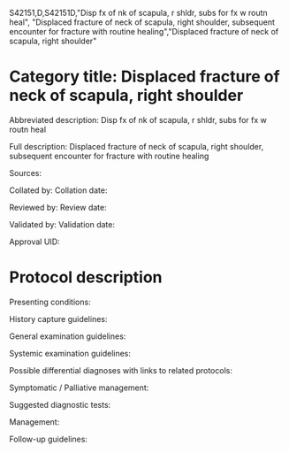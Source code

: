 S42151,D,S42151D,"Disp fx of nk of scapula, r shldr, subs for fx w routn heal", "Displaced fracture of neck of scapula, right shoulder, subsequent encounter for fracture with routine healing","Displaced fracture of neck of scapula, right shoulder"
# Category title: Displaced fracture of neck of scapula, right shoulder

Abbreviated description: Disp fx of nk of scapula, r shldr, subs for fx w routn heal

Full description: Displaced fracture of neck of scapula, right shoulder, subsequent encounter for fracture with routine healing

Sources:

Collated by:
Collation date:

Reviewed by:
Review date:

Validated by:
Validation date:

Approval UID:

# Protocol description

Presenting conditions:

History capture guidelines:

General examination guidelines:

Systemic examination guidelines:

Possible differential diagnoses with links to related protocols:

Symptomatic / Palliative management:

Suggested diagnostic tests:

Management:

Follow-up guidelines:
